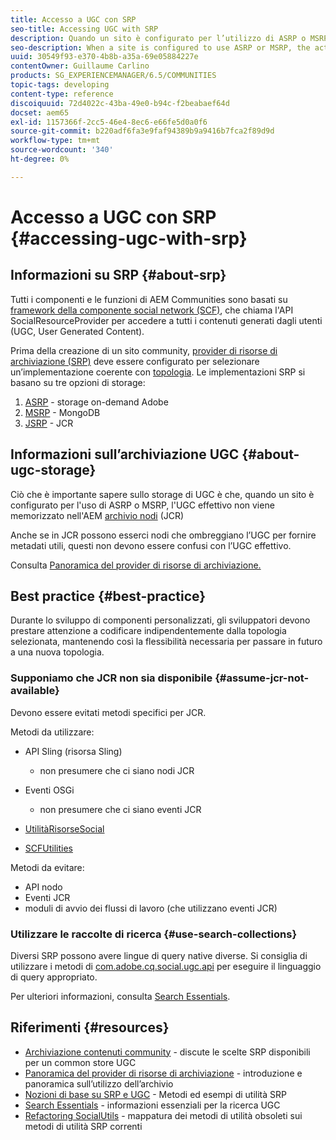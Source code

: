 ```yaml
---
title: Accesso a UGC con SRP
seo-title: Accessing UGC with SRP
description: Quando un sito è configurato per l’utilizzo di ASRP o MSRP, l’UGC effettivo non viene memorizzato nell’archivio dei nodi AEM (JCR)
seo-description: When a site is configured to use ASRP or MSRP, the actual UGC is not be stored in AEM's node store (JCR)
uuid: 30549f93-e370-4b8b-a35a-69e05884227e
contentOwner: Guillaume Carlino
products: SG_EXPERIENCEMANAGER/6.5/COMMUNITIES
topic-tags: developing
content-type: reference
discoiquuid: 72d4022c-43ba-49e0-b94c-f2beabaef64d
docset: aem65
exl-id: 1157366f-2cc5-46e4-8ec6-e66fe5d0a0f6
source-git-commit: b220adf6fa3e9faf94389b9a9416b7fca2f89d9d
workflow-type: tm+mt
source-wordcount: '340'
ht-degree: 0%

---
```


# Accesso a UGC con SRP {#accessing-ugc-with-srp}

## Informazioni su SRP {#about-srp}

Tutti i componenti e le funzioni di AEM Communities sono basati su [framework della componente social network (SCF)](/help/communities/scf.md), che chiama l&#39;API SocialResourceProvider per accedere a tutti i contenuti generati dagli utenti (UGC, User Generated Content).

Prima della creazione di un sito community, [provider di risorse di archiviazione (SRP)](/help/communities/working-with-srp.md) deve essere configurato per selezionare un’implementazione coerente con [topologia](/help/communities/topologies.md). Le implementazioni SRP si basano su tre opzioni di storage:

1. [ASRP](/help/communities/asrp.md) - storage on-demand Adobe
1. [MSRP](/help/communities/msrp.md) - MongoDB
1. [JSRP](/help/communities/jsrp.md) - JCR

## Informazioni sull’archiviazione UGC {#about-ugc-storage}

Ciò che è importante sapere sullo storage di UGC è che, quando un sito è configurato per l&#39;uso di ASRP o MSRP, l&#39;UGC effettivo non viene memorizzato nell&#39;AEM [archivio nodi](/help/sites-deploying/data-store-config.md) (JCR)

Anche se in JCR possono esserci nodi che ombreggiano l’UGC per fornire metadati utili, questi non devono essere confusi con l’UGC effettivo.

Consulta [Panoramica del provider di risorse di archiviazione.](/help/communities/srp.md)

## Best practice {#best-practice}

Durante lo sviluppo di componenti personalizzati, gli sviluppatori devono prestare attenzione a codificare indipendentemente dalla topologia selezionata, mantenendo così la flessibilità necessaria per passare in futuro a una nuova topologia.

### Supponiamo che JCR non sia disponibile {#assume-jcr-not-available}

Devono essere evitati metodi specifici per JCR.

Metodi da utilizzare:

* API Sling (risorsa Sling)

   * non presumere che ci siano nodi JCR

* Eventi OSGi

   * non presumere che ci siano eventi JCR

* [UtilitàRisorseSocial](/help/communities/socialutils.md#socialresourceutilities-package)
* [SCFUtilities](/help/communities/socialutils.md#scfutilities-package)

Metodi da evitare:

* API nodo
* Eventi JCR
* moduli di avvio dei flussi di lavoro (che utilizzano eventi JCR)

### Utilizzare le raccolte di ricerca {#use-search-collections}

Diversi SRP possono avere lingue di query native diverse. Si consiglia di utilizzare i metodi di [com.adobe.cq.social.ugc.api](https://helpx.adobe.com/experience-manager/6-5/sites/developing/using/reference-materials/javadoc/com/adobe/cq/social/ugc/api/package-summary.html) per eseguire il linguaggio di query appropriato.

Per ulteriori informazioni, consulta [Search Essentials](/help/communities/search-implementation.md).

## Riferimenti {#resources}

* [Archiviazione contenuti community](/help/communities/working-with-srp.md) - discute le scelte SRP disponibili per un common store UGC
* [Panoramica del provider di risorse di archiviazione](/help/communities/srp.md) - introduzione e panoramica sull’utilizzo dell’archivio
* [Nozioni di base su SRP e UGC](/help/communities/srp-and-ugc.md) - Metodi ed esempi di utilità SRP
* [Search Essentials](/help/communities/search-implementation.md) - informazioni essenziali per la ricerca UGC
* [Refactoring SocialUtils](/help/communities/socialutils.md) - mappatura dei metodi di utilità obsoleti sui metodi di utilità SRP correnti
